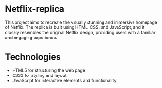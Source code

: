 # Netflix-replica
This project aims to recreate the visually stunning and immersive homepage of Netflix. The replica is built using HTML, CSS, and JavaScript, and it closely resembles the original Netflix design, providing users with a familiar and engaging experience.

# Technologies
- HTML5 for structuring the web page
- CSS3 for styling and layout
- JavaScript for interactive elements and functionality
